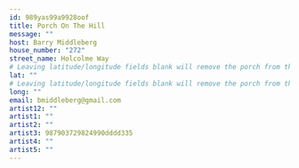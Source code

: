 ```yaml
---
id: 989yas99a9928oof
title: Porch On The Hill
message: ""
host: Barry Middleberg
house_number: "272"
street_name: Holcolme Way
# Leaving latitude/longitude fields blank will remove the porch from the Porchfest map.
lat: ""
# Leaving latitude/longitude fields blank will remove the porch from the Porchfest map.
long: ""
email: bmiddleberg@gmail.com
artist12: ""
artist1: ""
artist2: ""
artist3: 987903729824990dddd335
artist4: ""
artist5: ""
---
```

